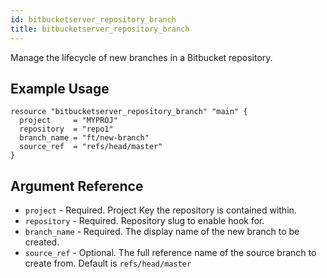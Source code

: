 ```yaml
---
id: bitbucketserver_repository_branch
title: bitbucketserver_repository_branch
---
```


Manage the lifecycle of new branches in a Bitbucket repository.

## Example Usage

```hcl
resource "bitbucketserver_repository_branch" "main" {
  project     = "MYPROJ"
  repository  = "repo1"
  branch_name = "ft/new-branch"
  source_ref  = "refs/head/master"
}
```

## Argument Reference

* `project` - Required. Project Key the repository is contained within.
* `repository` - Required. Repository slug to enable hook for.
* `branch_name` - Required. The display name of the new branch to be created.
* `source_ref` - Optional. The full reference name of the source branch to create from. Default is `refs/head/master`
